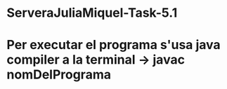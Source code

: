 # ServeraJuliaMiquel-Task-5.1
# Per executar el programa s'usa java compiler a la terminal -> javac nomDelPrograma
